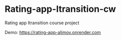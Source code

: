 # Rating-app-Itransition-cw
Rating app Itransition course project

Demo: https://rating-app-alimov.onrender.com

